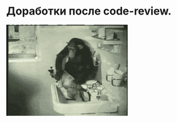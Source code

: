 # Доработки после code-review.

![Доработки после code-review.](../images/daily_gifdump_453_0686c076.gif)